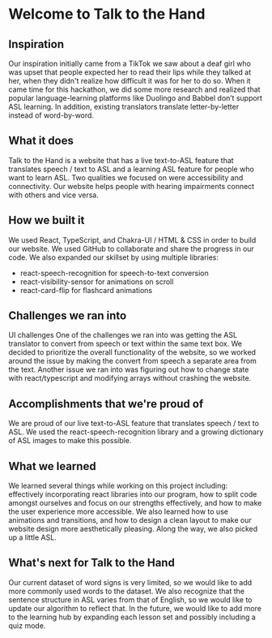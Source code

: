 # Welcome to Talk to the Hand

## Inspiration
Our inspiration initially came from a TikTok we saw about a deaf girl who was upset that people expected her to read their lips while they talked at her, when they didn't realize how difficult it was for her to do so. When it came time for this hackathon, we did some more research and realized that popular language-learning platforms like Duolingo and Babbel don’t support ASL learning. In addition, existing translators translate letter-by-letter instead of word-by-word.

## What it does
Talk to the Hand is a website that has a live text-to-ASL feature that translates speech / text to ASL and a learning ASL feature for people who want to learn ASL. Two qualities we focused on were accessibility and connectivity. Our website helps people with hearing impairments connect with others and vice versa.

## How we built it
We used React, TypeScript, and Chakra-UI / HTML & CSS in order to build our website. We used GitHub to collaborate and share the progress in our code. We also expanded our skillset by using multiple libraries: 
- react-speech-recognition for speech-to-text conversion
- react-visibility-sensor for animations on scroll
- react-card-flip for flashcard animations

## Challenges we ran into
UI challenges
One of the challenges we ran into was getting the ASL translator to convert from speech or text within the same text box. We decided to prioritize the overall functionality of the website, so we worked around the issue by making the convert from speech a separate area from the text. Another issue we ran into was figuring out how to change state with react/typescript and modifying arrays without crashing the website.

## Accomplishments that we're proud of
We are proud of our live text-to-ASL feature that translates speech / text to ASL. We used the react-speech-recognition library and a growing dictionary of ASL images to make this possible.

## What we learned
We learned several things while working on this project including: effectively incorporating react libraries into our program, how to split code amongst ourselves and focus on our strengths effectively, and how to make the user experience more accessible.  We also learned how to use animations and transitions, and how to design a clean layout to make our website design more aesthetically pleasing. Along the way, we also picked up a little ASL.

## What's next for Talk to the Hand
Our current dataset of word signs is very limited, so we would like to add more commonly used words to the dataset. We also recognize that the sentence structure in ASL varies from that of English, so we would like to update our algorithm to reflect that. In the future, we would like to add more to the learning hub by expanding each lesson set and possibly including a quiz mode. 


